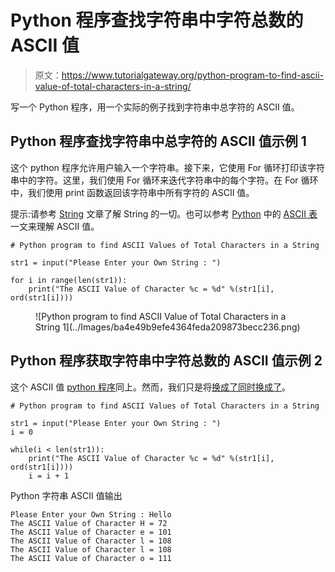 # Python 程序查找字符串中字符总数的 ASCII 值

> 原文：<https://www.tutorialgateway.org/python-program-to-find-ascii-value-of-total-characters-in-a-string/>

写一个 Python 程序，用一个实际的例子找到字符串中总字符的 ASCII 值。

## Python 程序查找字符串中总字符的 ASCII 值示例 1

这个 python 程序允许用户输入一个字符串。接下来，它使用 For 循环打印该字符串中的字符。这里，我们使用 For 循环来迭代字符串中的每个字符。在 For 循环中，我们使用 print 函数返回该字符串中所有字符的 ASCII 值。

提示:请参考 [String](https://www.tutorialgateway.org/python-string/) 文章了解 String 的一切。也可以参考 [Python](https://www.tutorialgateway.org/python-tutorial/) 中的 [ASCII 表](https://www.tutorialgateway.org/ascii-table/)一文来理解 ASCII 值。

```
# Python program to find ASCII Values of Total Characters in a String

str1 = input("Please Enter your Own String : ")

for i in range(len(str1)):
    print("The ASCII Value of Character %c = %d" %(str1[i], ord(str1[i])))
```

<figure class="wp-block-image">![Python program to find ASCII Value of Total Characters in a String 1](../Images/ba4e49b9efe4364feda209873becc236.png)</figure>

## Python 程序获取字符串中字符总数的 ASCII 值示例 2

这个 ASCII 值 [python 程序](https://www.tutorialgateway.org/python-programming-examples/)同上。然而，我们只是将[换成了](https://www.tutorialgateway.org/python-for-loop/)[同时换成了](https://www.tutorialgateway.org/python-while-loop/)。

```
# Python program to find ASCII Values of Total Characters in a String

str1 = input("Please Enter your Own String : ")
i = 0

while(i < len(str1)):
    print("The ASCII Value of Character %c = %d" %(str1[i], ord(str1[i])))
    i = i + 1
```

Python 字符串 ASCII 值输出

```
Please Enter your Own String : Hello
The ASCII Value of Character H = 72
The ASCII Value of Character e = 101
The ASCII Value of Character l = 108
The ASCII Value of Character l = 108
The ASCII Value of Character o = 111
```